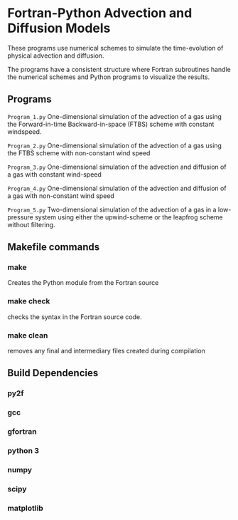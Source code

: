 # Fortran-Python Advection and Diffusion Models
These programs use numerical schemes to simulate the time-evolution of physical
advection and diffusion.

The programs have a consistent structure where Fortran subroutines handle the
numerical schemes and Python programs to visualize the results.

## Programs
`Program_1.py` 
One-dimensional simulation of the advection of a gas using the Forward-in-time
Backward-in-space (FTBS) scheme with constant windspeed.

`Program_2.py`
One-dimensional simulation of the advection of a gas using the FTBS scheme with
non-constant wind speed

`Program_3.py`
One-dimensional simulation of the advection and diffusion of a gas with constant
wind-speed

`Program_4.py`
One-dimensional simulation of the advection and diffusion of a gas with
non-constant wind speed

`Program_5.py`
Two-dimensional simulation of the advection of a gas in a low-pressure system
using either the upwind-scheme or the leapfrog scheme without filtering.

## Makefile commands
### make 
Creates the Python module from the Fortran source 
### make check
checks the syntax in the Fortran source code.
### make clean
removes any final and intermediary files created during compilation

## Build Dependencies
### py2f 
### gcc
### gfortran 
### python 3
### numpy
### scipy
### matplotlib
